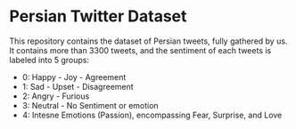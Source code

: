 # Persian Twitter Dataset

This repository contains the dataset of Persian tweets, fully gathered by us. It contains more than 3300 tweets, and the sentiment of each tweets is labeled into 5 groups:

- 0: Happy - Joy - Agreement
- 1: Sad - Upset - Disagreement
- 2: Angry - Furious
- 3: Neutral - No Sentiment or emotion
- 4: Intesne Emotions (Passion), encompassing Fear, Surprise, and Love
